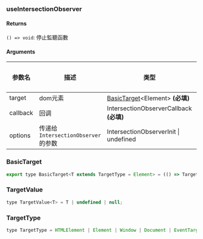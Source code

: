 ### useIntersectionObserver

#### Returns
`() => void`: 停止監聽函數

#### Arguments
|参数名|描述|类型|默认值|
|---|---|---|---|
|target|dom元素|[BasicTarget](#BasicTarget)&lt;Element&gt;  **(必填)**|-|
|callback|回调|IntersectionObserverCallback  **(必填)**|-|
|options|传递给 `IntersectionObserver` 的参数|IntersectionObserverInit \| undefined |-|

### BasicTarget

```js
export type BasicTarget<T extends TargetType = Element> = (() => TargetValue<T>) | TargetValue<T> | MutableRefObject<TargetValue<T>>;
```

### TargetValue

```js
type TargetValue<T> = T | undefined | null;
```

### TargetType

```js
type TargetType = HTMLElement | Element | Window | Document | EventTarget;
```